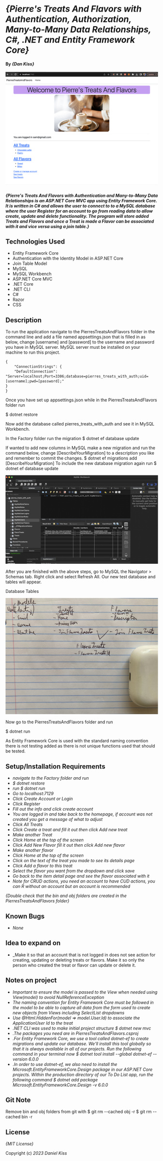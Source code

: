 # _{Pierre's Treats And Flavors with Authentication, Authorization, Many-to-Many Data Relationships, C#, .NET and Entity Framework Core}_

#### By _**{Dan Kiss}**_

![Pierre's Treats And Flavors with Authentication MVC](./PierresTreatsAndFlavors/wwwroot/img/PierresTreats.png)
#### _{Pierre's Treats And Flavors with Authentication and Many-to-Many Data Relationships is an ASP.NET Core MVC app using Entity Framework Core. It is written in C# and allows the user to connect to to a MySQL database where the user Register for an account to go from reading data to allow create, update and delete functionality. The program will store added Treats and Flavors and once a Treat is made a Flavor can be associated with it and vice versa using a join table.}_

## Technologies Used

* Entity Framework Core
* Authentication with the Identity Model in ASP.NET Core
* Join Table Model
* MySQL
* MySQL Workbench
* ASP.NET Core MVC
* .NET Core
* .NET CLI
* C#
* Razor
* CSS

## Description

To run the application navigate to the PierresTreatsAndFlavors folder in the command line and add a file named appsettings.json that is filled in as below, change [username] and [password] to the username and password you have in MySQL server. MySQL server must be installed on your machine to run this project.

```
{
    "ConnectionStrings": {
    "DefaultConnection": "Server=localhost;Port=3306;database=pierres_treats_with_auth;uid=[username];pwd=[password];"
}
}
```

Once you have set up appsettings.json while in the PierresTreatsAndFlavors folder run 

$ dotnet restore

Now add the database called pierres_treats_with_auth and see it in MySQL Workbench.

In the Factory folder run the migration
$ dotnet ef database update

If wanted to add new columns in MySQL make a new migration and run the command below, change [DescribeYourMigration] to a description you like and remember to commit the changes.
$ dotnet ef migrations add [DescribeYourMigration]
To include the new database migration again run
$ dotnet ef database update

![Database Setup](./PierresTreatsAndFlavors/wwwroot/img/DatabaseSetup.png)

After you are finished with the above steps, go to MySQL the Navigator > Schemas tab. Right click and select Refresh All. Our new test database and tables will appear.

Database Tables

![Database Tables](./PierresTreatsAndFlavors/wwwroot/img/DatabaseTables.jpeg)

Now go to the PierresTreatsAndFlavors folder and run

$ dotnet run

As Entity Framework Core is used with the standard naming convention there is not testing added as there is not unique functions used that should be tested.

## Setup/Installation Requirements

* _navigate to the Factory folder and run_
* _$ dotnet restore_
* _run $ dotnet run_
* _Go to localhost:7129_
* _Click Create Account or Login_
* _Click Register_
* _Fill out the info and click create account_
* _You are logged in and take back to the homepage, if account was not created you get a message of what to adjust_
* _Click All Treats_
* _Click Create a treat and fill it out then click Add new treat_
* _Make another Treat_
* _Click Home at the top of the screen_
* _Click Add New Flavor fill it out then click Add new flavor_
* _Make another flavor_
* _Click Home at the top of the screen_
* _Click on the text of the treat you made to see its details page_
* _Click Add a flavor to this treat_
* _Select the flavor you want from the dropdown and click save_
* _Go back to the item detail page and see the flavor associated with it_
* _Note for CRUD actions, you need an account to have CUD actions, you can R without an account but an account is recommended_

_{Double check that the bin and obj folders are created in the PierresTreatsAndFlavors folder}_

## Known Bugs

* _None_

## Idea to expand on

* _Make it so that an account that is not logged in does not see action for creating, updating or deleting treats or flavors. Make it so only the person who created the treat or flavor can update or delete it.

## Notes on project

* _Important to ensure the model is passed to the View when needed using View(model) to avoid NullReferenceException_
* _The naming convention for Entity Framework Core must be followed in the model to be able to capture all data from the form used to create new objects from Views including SelectList dropdowns_
* _Use @Html.HiddenFor(model => model.User.Id) to associate the ApplicationUser Id to the treat_
* _.NET CLI was used to make initial project structure $ dotnet new mvc_
* _.The packages you need are in PierresTreatsAndFlavors.csproj_
* _.For Entity Framework Core, we use a tool called dotnet-ef to create migrations and update our database. We'll install this tool globally so that it is always available in all of our projects. Run the following command in your terminal now $ dotnet tool install --global dotnet-ef --version 6.0.0_
* _.In order to use dotnet-ef, we also need to install the Microsoft.EntityFrameworkCore.Design package in our ASP.NET Core projects. Within the production directory of our To Do List app, run the following command $ dotnet add package Microsoft.EntityFrameworkCore.Design -v 6.0.0_

## Git Note
Remove bin and obj folders from git with 
$ git rm --cached obj -r 
$ git rm --cached bin -r

## License

_{MIT License}_

Copyright (c) _2023_ _Daniel Kiss_
